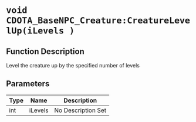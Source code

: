 # `void CDOTA_BaseNPC_Creature:CreatureLevelUp(iLevels )`
## Function Description
Level the creature up by the specified number of levels
## Parameters
Type|Name|Description
--|--|--
int|iLevels|No Description Set
